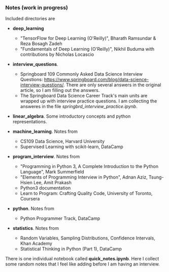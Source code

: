 ### Notes (work in progress)

Included directories are

* **deep_learning**
  * "TensorFlow for Deep Learning (O'Reilly)", Bharath Ramsundar & Reza Bosagh Zadeh
  * "Fundamentals of Deep Learning (O'Reilly)", Nikhil Buduma with contributions by Nicholas Locascio 
  
* **interview_questions**. 
  * Springboard 109 Commonly Asked Data Science Interview Questions: https://www.springboard.com/blog/data-science-interview-questions/. There are only several answers in the original article, so I am filling out the answers.
  * The Springboard Data Science Career Track's main units are wrapped up with interview practice questions. I am collecting the answeres in the file *springbrd_interview_practice.ipynb*.
  
* **linear_algebra**. Some introductory concepts and python representations.

* **machine_learning**. Notes from
  * CS109 Data Science, Harvard University 
  * Supervised Learning with scikit-learn, DataCamp
 
* **program_interview**. Notes from 
  * "Programming in Python 3, A Complete Introduction to the Python Language", Mark Summerfield
  * "Elements of Programming Interview in Python", Adnan Aziz, Tsung-Hsien Lee, Amit Prakash
  * Python3 documentation
  * Learn to Program: Crafting Quality Code, University of Toronto, Coursera
 
* **python**. Notes from
  * Python Programmer Track, DataCamp
  
* **statistics**. Notes from
  * Random Variables, Sampling Distributions, Confidence Intervals, Khan Academy
  * Statistical Thinking in Python (Part 1), DataCamp
  
  
There is one individual notebook called **quick_notes.ipynb**. Here I collect some random notes that I feel like adding before I am having an interview.
